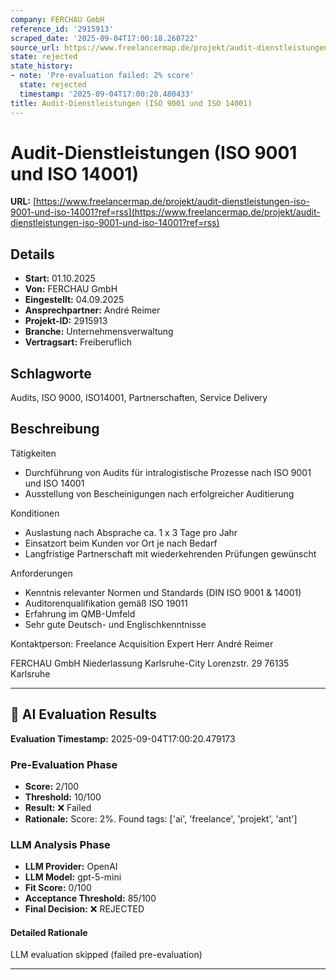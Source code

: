 ```yaml
---
company: FERCHAU GmbH
reference_id: '2915913'
scraped_date: '2025-09-04T17:00:18.260722'
source_url: https://www.freelancermap.de/projekt/audit-dienstleistungen-iso-9001-und-iso-14001?ref=rss
state: rejected
state_history:
- note: 'Pre-evaluation failed: 2% score'
  state: rejected
  timestamp: '2025-09-04T17:00:20.480433'
title: Audit-Dienstleistungen (ISO 9001 und ISO 14001)
---
```



# Audit-Dienstleistungen (ISO 9001 und ISO 14001)
**URL:** [https://www.freelancermap.de/projekt/audit-dienstleistungen-iso-9001-und-iso-14001?ref=rss](https://www.freelancermap.de/projekt/audit-dienstleistungen-iso-9001-und-iso-14001?ref=rss)
## Details
- **Start:** 01.10.2025
- **Von:** FERCHAU GmbH
- **Eingestellt:** 04.09.2025
- **Ansprechpartner:** André Reimer
- **Projekt-ID:** 2915913
- **Branche:** Unternehmensverwaltung
- **Vertragsart:** Freiberuflich

## Schlagworte
Audits, ISO 9000, ISO14001, Partnerschaften, Service Delivery

## Beschreibung
Tätigkeiten
* Durchführung von Audits für intralogistische Prozesse nach ISO 9001 und ISO 14001
* Ausstellung von Bescheinigungen nach erfolgreicher Auditierung

Konditionen
* Auslastung nach Absprache ca. 1 x 3 Tage pro Jahr
* Einsatzort beim Kunden vor Ort je nach Bedarf
* Langfristige Partnerschaft mit wiederkehrenden Prüfungen gewünscht

Anforderungen
* Kenntnis relevanter Normen und Standards (DIN ISO 9001 & 14001)
* Auditorenqualifikation gemäß ISO 19011
* Erfahrung im QMB-Umfeld
* Sehr gute Deutsch- und Englischkenntnisse

Kontaktperson: Freelance Acquisition Expert Herr André Reimer

FERCHAU GmbH
Niederlassung Karlsruhe-City
Lorenzstr. 29
76135 Karlsruhe

---

## 🤖 AI Evaluation Results

**Evaluation Timestamp:** 2025-09-04T17:00:20.479173

### Pre-Evaluation Phase
- **Score:** 2/100
- **Threshold:** 10/100
- **Result:** ❌ Failed
- **Rationale:** Score: 2%. Found tags: ['ai', 'freelance', 'projekt', 'ant']

### LLM Analysis Phase
- **LLM Provider:** OpenAI
- **LLM Model:** gpt-5-mini
- **Fit Score:** 0/100
- **Acceptance Threshold:** 85/100
- **Final Decision:** ❌ REJECTED

#### Detailed Rationale
LLM evaluation skipped (failed pre-evaluation)

---
